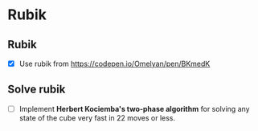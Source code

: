 # Rubik
## Rubik
- [x] Use rubik from https://codepen.io/Omelyan/pen/BKmedK
## Solve rubik
- [ ] Implement **Herbert Kociemba's two-phase algorithm** for solving any state of the cube very fast in 22 moves or less.